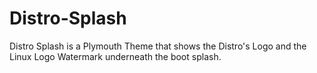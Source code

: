 # Distro-Splash
Distro Splash is a Plymouth Theme that shows the Distro's Logo and the Linux Logo Watermark underneath the boot splash.
